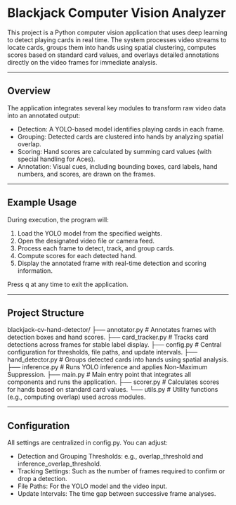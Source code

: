 # Blackjack Computer Vision Analyzer

This project is a Python computer vision application that uses deep learning to detect playing cards in real time. The system processes video streams to locate cards, groups them into hands using spatial clustering, computes scores based on standard card values, and overlays detailed annotations directly on the video frames for immediate analysis.

---

## Overview

The application integrates several key modules to transform raw video data into an annotated output:

- Detection: A YOLO-based model identifies playing cards in each frame.
- Grouping: Detected cards are clustered into hands by analyzing spatial overlap.
- Scoring: Hand scores are calculated by summing card values (with special handling for Aces).
- Annotation: Visual cues, including bounding boxes, card labels, hand numbers, and scores, are drawn on the frames.

---

## Example Usage

During execution, the program will:

1. Load the YOLO model from the specified weights.
2. Open the designated video file or camera feed.
3. Process each frame to detect, track, and group cards.
4. Compute scores for each detected hand.
5. Display the annotated frame with real-time detection and scoring information.

Press q at any time to exit the application.

---

## Project Structure

blackjack-cv-hand-detector/
├── annotator.py # Annotates frames with detection boxes and hand scores.
├── card_tracker.py # Tracks card detections across frames for stable label display.
├── config.py # Central configuration for thresholds, file paths, and update intervals.
├── hand_detector.py # Groups detected cards into hands using spatial analysis.
├── inference.py # Runs YOLO inference and applies Non-Maximum Suppression.
├── main.py # Main entry point that integrates all components and runs the application.
├── scorer.py # Calculates scores for hands based on standard card values.
└── utils.py # Utility functions (e.g., computing overlap) used across modules.

---

## Configuration

All settings are centralized in config.py. You can adjust:

- Detection and Grouping Thresholds: e.g., overlap_threshold and inference_overlap_threshold.
- Tracking Settings: Such as the number of frames required to confirm or drop a detection.
- File Paths: For the YOLO model and the video input.
- Update Intervals: The time gap between successive frame analyses.

